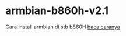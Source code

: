 # armbian-b860h-v2.1
Cara install armbian di stb b860H
[baca caranya](https://github.com/batarok/armbian-b860h-v2.1/blob/main/caranya.md)
